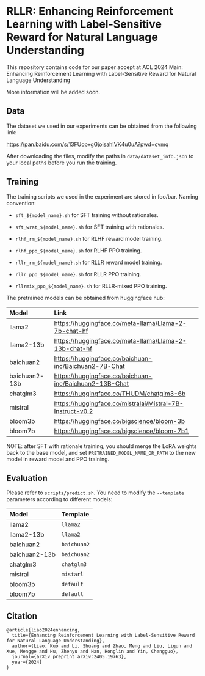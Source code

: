 # RLLR: Enhancing Reinforcement Learning with Label-Sensitive Reward for Natural Language Understanding

This repository contains code for our paper accept at ACL 2024 Main: Enhancing Reinforcement Learning with Label-Sensitive Reward for Natural Language Understanding

More information will be added soon.

## Data

The dataset we used in our experiments can be obtained from the following link:

https://pan.baidu.com/s/13FUopxgGjoisahIVK4u0uA?pwd=cvmq

After downloading the files, modify the paths in `data/dataset_info.json` to your local paths before you run the training.

## Training

The training scripts we used in the experiment are stored in foo/bar. Naming convention:

- `sft_${model_name}.sh` for SFT training without rationales.

- `sft_wrat_${model_name}.sh` for SFT training with rationales.

- `rlhf_rm_${model_name}.sh` for RLHF reward model training.

- `rlhf_ppo_${model_name}.sh` for RLHF PPO training.

- `rllr_rm_${model_name}.sh` for RLLR reward model training.

- `rllr_ppo_${model_name}.sh` for RLLR PPO training.

- `rllrmix_ppo_${model_name}.sh` for RLLR-mixed PPO training.

The pretrained models can be obtained from huggingface hub:

| Model | Link |
|:-|:-|
| llama2 | https://huggingface.co/meta-llama/Llama-2-7b-chat-hf |
| llama2-13b | https://huggingface.co/meta-llama/Llama-2-13b-chat-hf |
| baichuan2 | https://huggingface.co/baichuan-inc/Baichuan2-7B-Chat |
| baichuan2-13b | https://huggingface.co/baichuan-inc/Baichuan2-13B-Chat |
| chatglm3 | https://huggingface.co/THUDM/chatglm3-6b |
| mistral | https://huggingface.co/mistralai/Mistral-7B-Instruct-v0.2 |
| bloom3b | https://huggingface.co/bigscience/bloom-3b |
| bloom7b | https://huggingface.co/bigscience/bloom-7b1 |

NOTE: after SFT with rationale training, you should merge the LoRA weights back to the base model, and set `PRETRAINED_MODEL_NAME_OR_PATH` to the new model in reward model and PPO training.

## Evaluation

Please refer to `scripts/predict.sh`. You need to modify the `--template` parameters according to different models:

| Model | Template |
|:-|:-|
| llama2 | `llama2` |
| llama2-13b | `llama2` |
| baichuan2 | `baichuan2` |
| baichuan2-13b | `baichuan2` |
| chatglm3 | `chatglm3` |
| mistral | `mistarl` |
| bloom3b | `default` |
| bloom7b | `default` |

## Citation
```
@article{liao2024enhancing,
  title={Enhancing Reinforcement Learning with Label-Sensitive Reward for Natural Language Understanding},
  author={Liao, Kuo and Li, Shuang and Zhao, Meng and Liu, Liqun and Xue, Mengge and Hu, Zhenyu and Han, Honglin and Yin, Chengguo},
  journal={arXiv preprint arXiv:2405.19763},
  year={2024}
}
```
